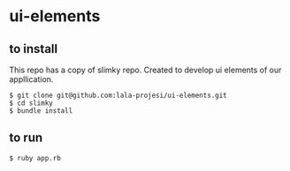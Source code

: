 ui-elements
===========

## to install

This repo has a copy of slimky repo. Created to develop ui elements of our appllication.

    $ git clone git@github.com:lala-projesi/ui-elements.git
    $ cd slimky
    $ bundle install

## to run

    $ ruby app.rb
